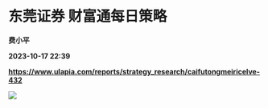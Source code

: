 # 东莞证券 财富通每日策略
**费小平**

**2023-10-17 22:39**

**https://www.ulapia.com/reports/strategy_research/caifutongmeiricelve-432**

![](https://img.ulapia.com/thumbnails/strategy_research/20231017/H3_AP202310161601486978_1.jpg)